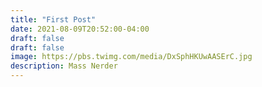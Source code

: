 ```yaml
---
title: "First Post"
date: 2021-08-09T20:52:00-04:00
draft: false
draft: false
image: https://pbs.twimg.com/media/DxSphHKUwAASErC.jpg
description: Mass Nerder
---
```


